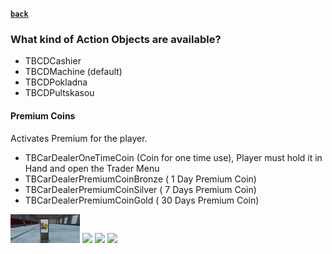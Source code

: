 [**`back`**](./Readme.md)

### What kind of Action Objects are available?

- TBCDCashier
- TBCDMachine (default)
- TBCDPokladna
- TBCDPultskasou

#### Premium Coins

Activates Premium for the player.

- TBCarDealerOneTimeCoin (Coin for one time use), Player must hold it in Hand and open the Trader Menu
- TBCarDealerPremiumCoinBronze ( 1 Day Premium Coin)
- TBCarDealerPremiumCoinSilver ( 7 Days Premium Coin)
- TBCarDealerPremiumCoinGold ( 30 Days Premium Coin)

<p float="left">
  <img src="images/img.png" width="22%" />
  <img src="images/20240307163631_1.jpg" width="22%" />
  <img src="images/20240307163720_1.jpg" width="22%" />
  <img src="images/20240307163807_1.jpg" width="22%" />
</p>